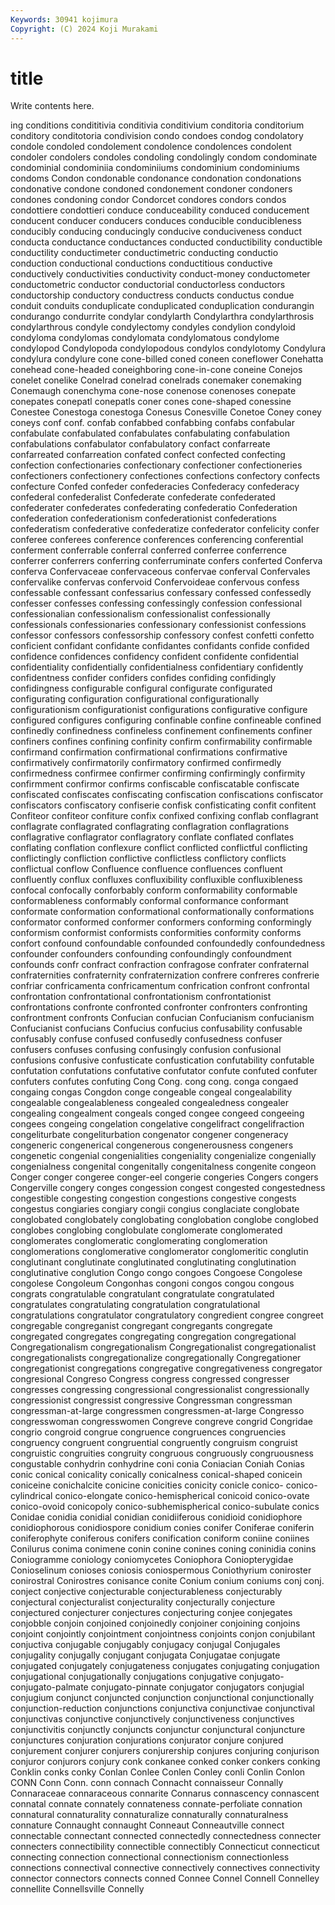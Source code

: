 ```yaml
---
Keywords: 30941 kojimura
Copyright: (C) 2024 Koji Murakami
---
```


# title

Write contents here.



ing conditions condititivia conditivia conditivium conditoria conditorium conditory
conditotoria condivision condo condoes condog condolatory condole condoled condolement condolence
condolences condolent condoler condolers condoles condoling condolingly condom condominate condominial
condominiia condominiiums condominium condominiums condoms Condon condonable condonance condonation condonations
condonative condone condoned condonement condoner condoners condones condoning condor Condorcet
condores condors condos condottiere condottieri conduce conduceability conduced conducement conducent
conducer conducers conduces conducible conducibleness conducibly conducing conducingly conducive conduciveness
conduct conducta conductance conductances conducted conductibility conductible conductility conductimeter conductimetric
conducting conductio conduction conductional conductions conductitious conductive conductively conductivities conductivity
conduct-money conductometer conductometric conductor conductorial conductorless conductors conductorship conductory conductress
conducts conductus condue conduit conduits conduplicate conduplicated conduplication condurangin condurango
condurrite condylar condylarth Condylarthra condylarthrosis condylarthrous condyle condylectomy condyles condylion
condyloid condyloma condylomas condylomata condylomatous condylome condylopod Condylopoda condylopodous condylos
condylotomy Condylura condylura condylure cone cone-billed coned coneen coneflower Conehatta
conehead cone-headed coneighboring cone-in-cone coneine Conejos conelet conelike Conelrad conelrad
conelrads conemaker conemaking Conemaugh conenchyma cone-nose conenose conenoses conepate conepates
conepatl conepatls coner cones cone-shaped conessine Conestee Conestoga conestoga Conesus
Conesville Conetoe Coney coney coneys conf conf. confab confabbed confabbing
confabs confabular confabulate confabulated confabulates confabulating confabulation confabulations confabulator confabulatory
confact confarreate confarreated confarreation confated confect confected confecting confection confectionaries
confectionary confectioner confectioneries confectioners confectionery confectiones confections confectory confects confecture
Confed confeder confederacies Confederacy confederacy confederal confederalist Confederate confederate confederated
confederater confederates confederating confederatio Confederation confederation confederationism confederationist confederations confederatism
confederative confederatize confederator confelicity confer conferee conferees conference conferences conferencing
conferential conferment conferrable conferral conferred conferree conferrence conferrer conferrers conferring
conferruminate confers conferted Conferva conferva Confervaceae confervaceous confervae conferval Confervales
confervalike confervas confervoid Confervoideae confervous confess confessable confessant confessarius confessary
confessed confessedly confesser confesses confessing confessingly confession confessional confessionalian confessionalism
confessionalist confessionally confessionals confessionaries confessionary confessionist confessions confessor confessors confessorship
confessory confest confetti confetto conficient confidant confidante confidantes confidants confide
confided confidence confidences confidency confident confidente confidential confidentiality confidentially confidentialness
confidentiary confidently confidentness confider confiders confides confiding confidingly confidingness configurable
configural configurate configurated configurating configuration configurational configurationally configurationism configurationist configurations
configurative configure configured configures configuring confinable confine confineable confined confinedly
confinedness confineless confinement confinements confiner confiners confines confining confinity confirm
confirmability confirmable confirmand confirmation confirmational confirmations confirmative confirmatively confirmatorily confirmatory
confirmed confirmedly confirmedness confirmee confirmer confirming confirmingly confirmity confirmment confirmor
confirms confiscable confiscatable confiscate confiscated confiscates confiscating confiscation confiscations confiscator
confiscators confiscatory confiserie confisk confisticating confit confitent Confiteor confiteor confiture
confix confixed confixing conflab conflagrant conflagrate conflagrated conflagrating conflagration conflagrations
conflagrative conflagrator conflagratory conflate conflated conflates conflating conflation conflexure conflict
conflicted conflictful conflicting conflictingly confliction conflictive conflictless conflictory conflicts conflictual
conflow Confluence confluence confluences confluent confluently conflux confluxes confluxibility confluxible
confluxibleness confocal confocally conforbably conform conformability conformable conformableness conformably conformal
conformance conformant conformate conformation conformational conformationally conformations conformator conformed conformer
conformers conforming conformingly conformism conformist conformists conformities conformity conforms confort
confound confoundable confounded confoundedly confoundedness confounder confounders confounding confoundingly confoundment
confounds confr confract confraction confragose confrater confraternal confraternities confraternity confraternization
confrere confreres confrerie confriar confricamenta confricamentum confrication confront confrontal confrontation
confrontational confrontationism confrontationist confrontations confronte confronted confronter confronters confronting confrontment
confronts Confucian confucian Confucianism confucianism Confucianist confucians Confucius confucius confusability
confusable confusably confuse confused confusedly confusedness confuser confusers confuses confusing
confusingly confusion confusional confusions confusive confusticate confustication confutability confutable confutation
confutations confutative confutator confute confuted confuter confuters confutes confuting Cong
Cong. cong cong. conga congaed congaing congas Congdon conge congeable
congeal congealability congealable congealableness congealed congealedness congealer congealing congealment congeals
conged congee congeed congeeing congees congeing congelation congelative congelifract congelifraction
congeliturbate congeliturbation congenator congener congeneracy congeneric congenerical congenerous congenerousness congeners
congenetic congenial congenialities congeniality congenialize congenially congenialness congenital congenitally congenitalness
congenite congeon Conger conger congeree conger-eel congerie congeries Congers congers
Congerville congery conges congession congest congested congestedness congestible congesting congestion
congestions congestive congests congestus congiaries congiary congii congius conglaciate conglobate
conglobated conglobately conglobating conglobation conglobe conglobed conglobes conglobing conglobulate conglomerate
conglomerated conglomerates conglomeratic conglomerating conglomeration conglomerations conglomerative conglomerator conglomeritic conglutin
conglutinant conglutinate conglutinated conglutinating conglutination conglutinative conglution Congo congo congoes
Congoese Congolese congolese Congoleum Congonhas congoni congos congou congous congrats
congratulable congratulant congratulate congratulated congratulates congratulating congratulation congratulational congratulations congratulator
congratulatory congredient congree congreet congregable congreganist congregant congregants congregate congregated
congregates congregating congregation congregational Congregationalism congregationalism Congregationalist congregationalist congregationalists congregationalize
congregationally Congregationer congregationist congregations congregative congregativeness congregator congresional Congreso Congress
congress congressed congresser congresses congressing congressional congressionalist congressionally congressionist congressist
congressive Congressman congressman congressman-at-large congressmen congressmen-at-large Congresso congresswoman congresswomen Congreve
congreve congrid Congridae congrio congroid congrue congruence congruences congruencies congruency
congruent congruential congruently congruism congruist congruistic congruities congruity congruous congruously
congruousness congustable conhydrin conhydrine coni conia Coniacian Coniah Conias conic
conical conicality conically conicalness conical-shaped conicein coniceine conichalcite conicine conicities
conicity conicle conico- conico-cylindrical conico-elongate conico-hemispherical conicoid conico-ovate conico-ovoid conicopoly
conico-subhemispherical conico-subulate conics Conidae conidia conidial conidian conidiiferous conidioid conidiophore
conidiophorous conidiospore conidium conies conifer Coniferae coniferin coniferophyte coniferous conifers
conification coniform coniine coniines Conilurus conima conimene conin conine conines
coning coninidia conins Coniogramme coniology coniomycetes Coniophora Coniopterygidae Conioselinum conioses
coniosis coniospermous Coniothyrium coniroster conirostral Conirostres conisance conite Conium conium
coniums conj conj. conject conjective conjecturable conjecturableness conjecturably conjectural conjecturalist
conjecturality conjecturally conjecture conjectured conjecturer conjectures conjecturing conjee conjegates conjobble
conjoin conjoined conjoinedly conjoiner conjoining conjoins conjoint conjointly conjointment conjointness
conjoints conjon conjubilant conjuctiva conjugable conjugably conjugacy conjugal Conjugales conjugality
conjugally conjugant conjugata Conjugatae conjugate conjugated conjugately conjugateness conjugates conjugating
conjugation conjugational conjugationally conjugations conjugative conjugato- conjugato-palmate conjugato-pinnate conjugator conjugators
conjugial conjugium conjunct conjuncted conjunction conjunctional conjunctionally conjunction-reduction conjunctions conjunctiva
conjunctivae conjunctival conjunctivas conjunctive conjunctively conjunctiveness conjunctives conjunctivitis conjunctly conjuncts
conjunctur conjunctural conjuncture conjunctures conjuration conjurations conjurator conjure conjured conjurement
conjurer conjurers conjurership conjures conjuring conjurison conjuror conjurors conjury conk
conkanee conked conker conkers conking Conklin conks conky Conlan Conlee
Conlen Conley conli Conlin Conlon CONN Conn Conn. conn connach
Connacht connaisseur Connally Connaraceae connaraceous connarite Connarus connascency connascent connatal
connate connately connateness connate-perfoliate connation connatural connaturality connaturalize connaturally connaturalness
connature Connaught connaught Conneaut Conneautville connect connectable connectant connected connectedly
connectedness connecter connecters connectibility connectible connectibly Connecticut connecticut connecting connection
connectional connectionism connectionless connections connectival connective connectively connectives connectivity connector
connectors connects conned Connee Connel Connell Connelley connellite Connellsville Connelly
